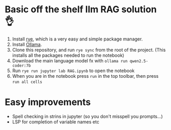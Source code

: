 # Basic off the shelf llm RAG solution 👌
1. Install [rye](https://rye.astral.sh/), which is a very easy and simple package manager.
2. Install [Ollama](https://ollama.com/download).
2. Clone this repository, and run `rye sync` from the root of the project. (This installs all the packages needed to run the notebook)
3. Download the main language model fx with `ollama run qwen2.5-coder:7b`
4. Run `rye run jupyter lab RAG.ipynb` to open the notebook
5. When you are in the notebook press `run` in the top toolbar, then press `run all cells`

# Easy improvements
- Spell checking in strins in jupyter (so you don't misspell you prompts...)
- LSP for completion of variable names etc
